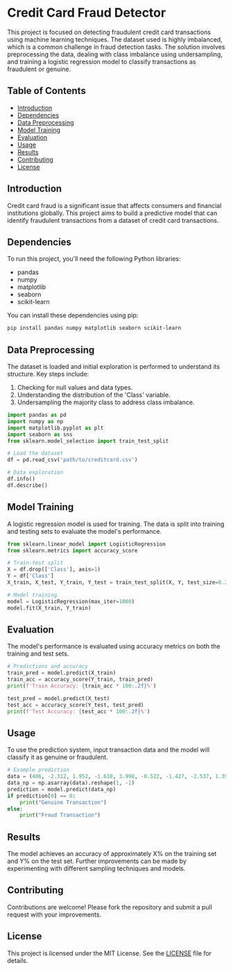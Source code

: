 

# Credit Card Fraud Detector

This project is focused on detecting fraudulent credit card transactions using machine learning techniques. The dataset used is highly imbalanced, which is a common challenge in fraud detection tasks. The solution involves preprocessing the data, dealing with class imbalance using undersampling, and training a logistic regression model to classify transactions as fraudulent or genuine.

## Table of Contents

- [Introduction](#introduction)
- [Dependencies](#dependencies)
- [Data Preprocessing](#data-preprocessing)
- [Model Training](#model-training)
- [Evaluation](#evaluation)
- [Usage](#usage)
- [Results](#results)
- [Contributing](#contributing)
- [License](#license)

## Introduction

Credit card fraud is a significant issue that affects consumers and financial institutions globally. This project aims to build a predictive model that can identify fraudulent transactions from a dataset of credit card transactions.

## Dependencies

To run this project, you'll need the following Python libraries:

- pandas
- numpy
- matplotlib
- seaborn
- scikit-learn

You can install these dependencies using pip:

```bash
pip install pandas numpy matplotlib seaborn scikit-learn
```

## Data Preprocessing

The dataset is loaded and initial exploration is performed to understand its structure. Key steps include:

1. Checking for null values and data types.
2. Understanding the distribution of the 'Class' variable.
3. Undersampling the majority class to address class imbalance.

```python
import pandas as pd
import numpy as np
import matplotlib.pyplot as plt
import seaborn as sns
from sklearn.model_selection import train_test_split

# Load the dataset
df = pd.read_csv('path/to/creditcard.csv')

# Data exploration
df.info()
df.describe()
```

## Model Training

A logistic regression model is used for training. The data is split into training and testing sets to evaluate the model's performance.

```python
from sklearn.linear_model import LogisticRegression
from sklearn.metrics import accuracy_score

# Train-test split
X = df.drop(['Class'], axis=1)
Y = df['Class']
X_train, X_test, Y_train, Y_test = train_test_split(X, Y, test_size=0.2, stratify=Y, random_state=42)

# Model training
model = LogisticRegression(max_iter=1000)
model.fit(X_train, Y_train)
```

## Evaluation

The model's performance is evaluated using accuracy metrics on both the training and test sets.

```python
# Predictions and accuracy
train_pred = model.predict(X_train)
train_acc = accuracy_score(Y_train, train_pred)
print(f'Train Accuracy: {train_acc * 100:.2f}%')

test_pred = model.predict(X_test)
test_acc = accuracy_score(Y_test, test_pred)
print(f'Test Accuracy: {test_acc * 100:.2f}%')
```

## Usage

To use the prediction system, input transaction data and the model will classify it as genuine or fraudulent.

```python
# Example prediction
data = (406, -2.312, 1.952, -1.610, 3.998, -0.522, -1.427, -2.537, 1.392, -2.770, -2.772, 3.202, -2.900, -0.595, -4.289, 0.390, -1.141, -2.830, -0.017, 0.417, 0.127, 0.517, -0.035, -0.465, 0.320, 0.045, 0.178, 0.261, -0.143, 0)
data_np = np.asarray(data).reshape(1, -1)
prediction = model.predict(data_np)
if prediction[0] == 0:
    print("Genuine Transaction")
else:
    print("Fraud Transaction")
```

## Results

The model achieves an accuracy of approximately X% on the training set and Y% on the test set. Further improvements can be made by experimenting with different sampling techniques and models.

## Contributing

Contributions are welcome! Please fork the repository and submit a pull request with your improvements.

## License

This project is licensed under the MIT License. See the [LICENSE](LICENSE) file for details.

